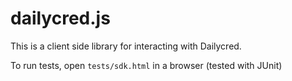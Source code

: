 # dailycred.js

This is a client side library for interacting with Dailycred.

To run tests, open `tests/sdk.html` in a browser (tested with JUnit)